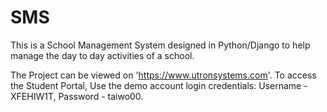 # SMS
This is a School Management System designed in Python/Django to help manage the day to day activities of a school.

The Project can be viewed on 'https://www.utronsystems.com'.
To access the Student Portal, Use the demo account login credentials:
Username - XFEHIW1T, Password - taiwo00.
